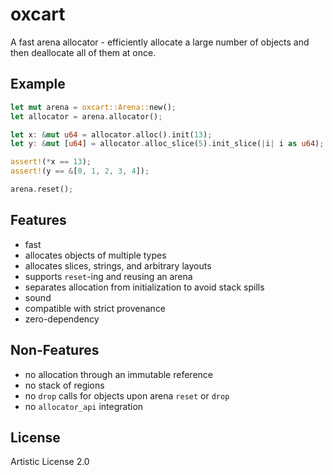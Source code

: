 # oxcart

A fast arena allocator - efficiently allocate a large number of objects and
then deallocate all of them at once.

## Example

```rust
let mut arena = oxcart::Arena::new();
let allocator = arena.allocator();

let x: &mut u64 = allocator.alloc().init(13);
let y: &mut [u64] = allocator.alloc_slice(5).init_slice(|i| i as u64);

assert!(*x == 13);
assert!(y == &[0, 1, 2, 3, 4]);

arena.reset();
```

## Features

- fast
- allocates objects of multiple types
- allocates slices, strings, and arbitrary layouts
- supports `reset`-ing and reusing an arena
- separates allocation from initialization to avoid stack spills
- sound
- compatible with strict provenance
- zero-dependency

## Non-Features

- no allocation through an immutable reference
- no stack of regions
- no `drop` calls for objects upon arena `reset` or `drop`
- no `allocator_api` integration

## License
 
Artistic License 2.0
